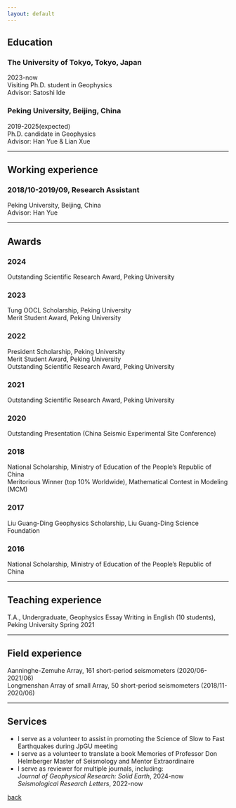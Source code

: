 ```yaml
---
layout: default
---
```

## Education

### The University of Tokyo, Tokyo, Japan  
2023-now\
Visiting Ph.D. student in Geophysics\
Advisor: Satoshi Ide 

### Peking University, Beijing, China  
2019-2025(expected)\
Ph.D. candidate in Geophysics\
Advisor: Han Yue & Lian Xue

* * *
## Working experience

### 2018/10-2019/09, Research Assistant  
Peking University, Beijing, China  
Advisor: Han Yue 

* * *
## Awards

### 2024  
Outstanding  Scientific Research Award, Peking University

### 2023  
Tung OOCL Scholarship, Peking University\
Merit Student Award, Peking University 

### 2022  
President Scholarship, Peking University\
Merit Student Award, Peking University \
Outstanding  Scientific Research Award, Peking University

### 2021
Outstanding  Scientific Research Award, Peking University 

### 2020
Outstanding Presentation (China Seismic Experimental Site Conference)  

### 2018  
National Scholarship, Ministry of Education of the People’s Republic of China\
Meritorious Winner (top 10% Worldwide), Mathematical Contest in Modeling (MCM)

### 2017
Liu Guang-Ding Geophysics Scholarship, Liu Guang-Ding Science Foundation

### 2016  
National Scholarship, Ministry of Education of the People’s Republic of China

* * *
## Teaching experience 
T.A., Undergraduate, Geophysics Essay Writing in English (10 students), Peking University Spring 2021 

* * *
## Field experience 
Aanninghe-Zemuhe Array, 161 short-period seismometers (2020/06-2021/06)  
Longmenshan Array of small Array, 50 short-period seismometers (2018/11-2020/06)
* * *
## Services  
* I serve as a volunteer to assist in promoting the Science of Slow to Fast Earthquakes during JpGU meeting
* I serve as a volunteer to translate a book Memories of Professor Don Helmberger Master of Seismology and Mentor Extraordinaire 
* I serve as reviewer for multiple journals, including:  
*Journal of Geophysical Research: Solid Earth*, 2024-now\
*Seismological Research Letters*, 2022-now



[back](./)

